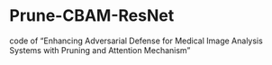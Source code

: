 # Prune-CBAM-ResNet
code of “Enhancing Adversarial Defense for Medical Image Analysis Systems with Pruning and Attention Mechanism”
